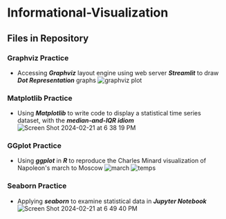 # Informational-Visualization
## Files in Repository
### Graphviz Practice
- Accessing **_Graphviz_** layout engine using web server **_Streamlit_** to draw **_Dot Representation_** graphs
![graphviz plot](https://github.com/anzowu527/Informational-Visualization/assets/77874807/d538c6a4-983f-46e6-8b8a-41ad8d256c3e)
### Matplotlib Practice
- Using **_Matplotlib_** to write code to display a statistical time series dataset, with the **_median-and-IQR idiom_**
![Screen Shot 2024-02-21 at 6 38 19 PM](https://github.com/anzowu527/Informational-Visualization/assets/77874807/fb8e3864-814d-4ed4-bdb5-70b703d42bf3)
### GGplot Practice
- Using **_ggplot_** in **_R_** to reproduce the Charles Minard visualization of Napoleon's march to Moscow
![march](https://github.com/anzowu527/Informational-Visualization/assets/77874807/861d22bc-8785-4b2a-9f8c-7b538cd0c38a)
![temps](https://github.com/anzowu527/Informational-Visualization/assets/77874807/13d27137-ae8f-4e09-bb98-9bcf1c52b410)
### Seaborn Practice
- Applying **_seaborn_** to examine statistical data in **_Jupyter Notebook_**
![Screen Shot 2024-02-21 at 6 49 40 PM](https://github.com/anzowu527/Informational-Visualization/assets/77874807/7330ef8c-a17e-4b81-a74c-239068e16e10)
